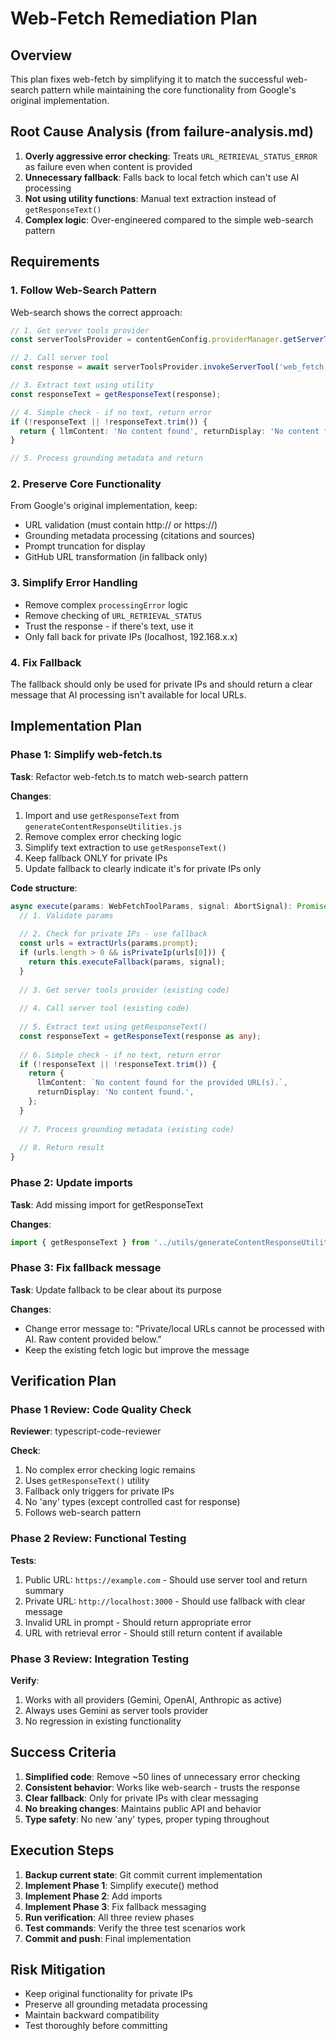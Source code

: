 # Web-Fetch Remediation Plan

## Overview

This plan fixes web-fetch by simplifying it to match the successful web-search pattern while maintaining the core functionality from Google's original implementation.

## Root Cause Analysis (from failure-analysis.md)

1. **Overly aggressive error checking**: Treats `URL_RETRIEVAL_STATUS_ERROR` as failure even when content is provided
2. **Unnecessary fallback**: Falls back to local fetch which can't use AI processing
3. **Not using utility functions**: Manual text extraction instead of `getResponseText()`
4. **Complex logic**: Over-engineered compared to the simple web-search pattern

## Requirements

### 1. Follow Web-Search Pattern

Web-search shows the correct approach:
```typescript
// 1. Get server tools provider
const serverToolsProvider = contentGenConfig.providerManager.getServerToolsProvider();

// 2. Call server tool
const response = await serverToolsProvider.invokeServerTool('web_fetch', { prompt }, { signal });

// 3. Extract text using utility
const responseText = getResponseText(response);

// 4. Simple check - if no text, return error
if (!responseText || !responseText.trim()) {
  return { llmContent: 'No content found', returnDisplay: 'No content found' };
}

// 5. Process grounding metadata and return
```

### 2. Preserve Core Functionality

From Google's original implementation, keep:
- URL validation (must contain http:// or https://)
- Grounding metadata processing (citations and sources)
- Prompt truncation for display
- GitHub URL transformation (in fallback only)

### 3. Simplify Error Handling

- Remove complex `processingError` logic
- Remove checking of `URL_RETRIEVAL_STATUS`
- Trust the response - if there's text, use it
- Only fall back for private IPs (localhost, 192.168.x.x)

### 4. Fix Fallback

The fallback should only be used for private IPs and should return a clear message that AI processing isn't available for local URLs.

## Implementation Plan

### Phase 1: Simplify web-fetch.ts

**Task**: Refactor web-fetch.ts to match web-search pattern

**Changes**:
1. Import and use `getResponseText` from `generateContentResponseUtilities.js`
2. Remove complex error checking logic
3. Simplify text extraction to use `getResponseText()`
4. Keep fallback ONLY for private IPs
5. Update fallback to clearly indicate it's for private IPs only

**Code structure**:
```typescript
async execute(params: WebFetchToolParams, signal: AbortSignal): Promise<ToolResult> {
  // 1. Validate params
  
  // 2. Check for private IPs - use fallback
  const urls = extractUrls(params.prompt);
  if (urls.length > 0 && isPrivateIp(urls[0])) {
    return this.executeFallback(params, signal);
  }
  
  // 3. Get server tools provider (existing code)
  
  // 4. Call server tool (existing code)
  
  // 5. Extract text using getResponseText()
  const responseText = getResponseText(response as any);
  
  // 6. Simple check - if no text, return error
  if (!responseText || !responseText.trim()) {
    return {
      llmContent: `No content found for the provided URL(s).`,
      returnDisplay: 'No content found.',
    };
  }
  
  // 7. Process grounding metadata (existing code)
  
  // 8. Return result
}
```

### Phase 2: Update imports

**Task**: Add missing import for getResponseText

**Changes**:
```typescript
import { getResponseText } from '../utils/generateContentResponseUtilities.js';
```

### Phase 3: Fix fallback message

**Task**: Update fallback to be clear about its purpose

**Changes**:
- Change error message to: "Private/local URLs cannot be processed with AI. Raw content provided below."
- Keep the existing fetch logic but improve the message

## Verification Plan

### Phase 1 Review: Code Quality Check

**Reviewer**: typescript-code-reviewer

**Check**:
1. No complex error checking logic remains
2. Uses `getResponseText()` utility
3. Fallback only triggers for private IPs
4. No 'any' types (except controlled cast for response)
5. Follows web-search pattern

### Phase 2 Review: Functional Testing

**Tests**:
1. Public URL: `https://example.com` - Should use server tool and return summary
2. Private URL: `http://localhost:3000` - Should use fallback with clear message
3. Invalid URL in prompt - Should return appropriate error
4. URL with retrieval error - Should still return content if available

### Phase 3 Review: Integration Testing

**Verify**:
1. Works with all providers (Gemini, OpenAI, Anthropic as active)
2. Always uses Gemini as server tools provider
3. No regression in existing functionality

## Success Criteria

1. **Simplified code**: Remove ~50 lines of unnecessary error checking
2. **Consistent behavior**: Works like web-search - trusts the response
3. **Clear fallback**: Only for private IPs with clear messaging
4. **No breaking changes**: Maintains public API and behavior
5. **Type safety**: No new 'any' types, proper typing throughout

## Execution Steps

1. **Backup current state**: Git commit current implementation
2. **Implement Phase 1**: Simplify execute() method
3. **Implement Phase 2**: Add imports
4. **Implement Phase 3**: Fix fallback messaging
5. **Run verification**: All three review phases
6. **Test commands**: Verify the three test scenarios work
7. **Commit and push**: Final implementation

## Risk Mitigation

- Keep original functionality for private IPs
- Preserve all grounding metadata processing
- Maintain backward compatibility
- Test thoroughly before committing